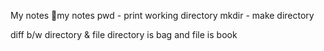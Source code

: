 My notes
my notes
pwd - print working directory
mkdir - make directory

diff b/w directory & file
directory is bag and file is book


